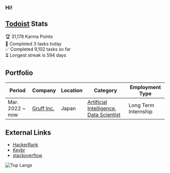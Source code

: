 ### Hi!

## <a href="https://todoist.com">Todoist</a> Stats

<!-- TODO-IST:START -->
🏆  31,178 Karma Points           
🌸  Completed 3 tasks today           
✅  Completed 9,102 tasks so far           
⏳  Longest streak is 594 days
<!-- TODO-IST:END -->

<!-- <summary><b>🏆 Github Achievements</b></summary>
<p align="center"> <a href="https://github.com/mxvish"><img src="https://github-profile-trophy.vercel.app/?username=mxvish&margin-w=5&theme=radical" alt="mxvish" /></a> </p>-->

## Portfolio

Period | Company | Location | Category | Employment Type
-- | -- | -- | -- | --
Mar. 2022 ~  now | <a href="https://gruff.co.jp/">Gruff Inc.</a> | Japan | <a href="https://hrmos.co/pages/gruff/jobs/1563131141095116814">Artificial Intelligence, Data Scientist </a> | Long Term Internship 

## External Links
- [HackerRank](https://www.hackerrank.com/kenteroshima)
- [Keybr](https://www.keybr.com/profile/954q754)
- [stackoverflow](https://stackoverflow.com/users/14981276)


![Top Langs](https://github-readme-stats.vercel.app/api/top-langs/?username=mxvish&layout=compact&hide=html&langs_count=10&hide_border=true&theme=radical)

<!--<details>
  <summary></summary>
</details>-->
